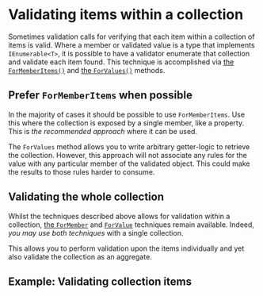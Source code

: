 # Validating items within a collection

Sometimes validation calls for verifying that each item within a collection of items is valid.
Where a member or validated value is a type that implements `IEnumerable<T>`, it is possible to have a validator enumerate that collection and validate each item found.
This technique is accomplished via [the `ForMemberItems()`] and [the `ForValues()`] methods.

[the `ForMemberItems()`]:todo
[the `ForValues()`]:todo

## Prefer `ForMemberItems` when possible

In the majority of cases it should be possible to use `ForMemberItems`.
Use this where the collection is exposed by a single member, like a property.
This is _the recommended approach_ where it can be used.

The `ForValues` method allows you to write arbitrary getter-logic to retrieve the collection.
However, this approach will not associate any rules for the value with any particular member of the validated object.
This could make the results to those rules harder to consume.

## Validating the whole collection

Whilst the techniques described above allows for validation within a collection, [the `ForMember`] and [`ForValue`] techniques remain available.
Indeed, _you may use both techniques_ with a single collection.

This allows you to perform validation upon the items individually and yet also validate the collection as an aggregate.

[the `ForMember`]:todo
[`ForValue`]:todo

## Example: Validating collection items
